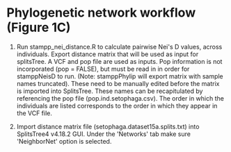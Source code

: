 # Phylogenetic network workflow (Figure 1C) 

1. Run stampp_nei_distance.R to calculate pairwise Nei's D values, across individuals. 
   Export distance matrix that will be used as input for splitsTree. A VCF and pop file are used as inputs.
   Pop information is not incorporated (pop = FALSE), but must be read in in order for stamppNeisD to run.
   (Note: stamppPhylip will export matrix with sample names truncated). These need to be manually edited before
   the matrix is imported into SplitsTree. These names can be recapitulated by referencing the pop file (pop.ind.setophaga.csv).
   The order in which the individuals are listed corresponds to the order in which they appear in the VCF file. 

2. Import distance matrix file (setophaga.dataset15a.splits.txt) into SplitsTree4 v4.18.2 GUI.
   Under the 'Networks' tab make sure 'NeighborNet' option is selected. 
